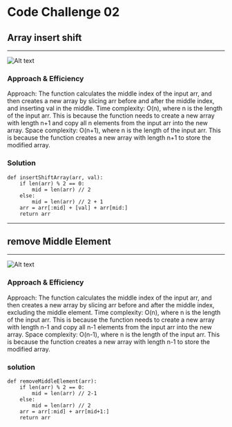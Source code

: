 # Code Challenge 02

## Array insert shift
----------------------------------------------------------------
![Alt text](../codechallanege%202%20_page-0001.jpg)

### Approach & Efficiency

Approach: The function calculates the middle index of the input arr, and then creates a new array by slicing arr before and after the middle index, and inserting val in the middle.
Time complexity: O(n), where n is the length of the input arr. This is because the function needs to create a new array with length n+1 and copy all n elements from the input arr into the new array.
Space complexity: O(n+1), where n is the length of the input arr. This is because the function creates a new array with length n+1 to store the modified array.

### Solution

```
def insertShiftArray(arr, val):
    if len(arr) % 2 == 0:
        mid = len(arr) // 2
    else:
        mid = len(arr) // 2 + 1
    arr = arr[:mid] + [val] + arr[mid:]
    return arr
 ```
----------------------------------------------------------------
## remove Middle Element
----------------------------------------------------------------
![Alt text](../codechallanege%202%20-2_page-0001.jpg)

### Approach & Efficiency

Approach: The function calculates the middle index of the input arr, and then creates a new array by slicing arr before and after the middle index, excluding the middle element.
Time complexity: O(n), where n is the length of the input arr. This is because the function needs to create a new array with length n-1 and copy all n-1 elements from the input arr into the new array.
Space complexity: O(n-1), where n is the length of the input arr. This is because the function creates a new array with length n-1 to store the modified array.

### solution

``` 
def removeMiddleElement(arr):
    if len(arr) % 2 == 0:
        mid = len(arr) // 2-1
    else:
        mid = len(arr) // 2
    arr = arr[:mid] + arr[mid+1:]
    return arr
```